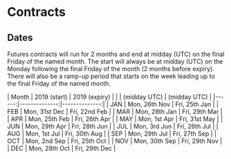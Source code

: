 # Contracts


## Dates

Futures contracts will run for 2 months and end at midday (UTC) on the final Friday of the named month.
The start will always be at midday (UTC) on the Monday following the final Friday of the month (2 months
before expiry).
There will also be a ramp-up period that starts on the week leading up to the final Friday of the
named month.

| Month | 2019 (start)  | 2019 (expiry) |
|       | (midday UTC)  | (midday UTC)  |
|------:|--------------:|--------------:|
|  JAN  | Mon, 26th Nov | Fri, 25th Jan |
|  FEB  | Mon, 31st Dec | Fri, 22nd Feb |
|  MAR  | Mon, 28th Jan | Fri, 29th Mar |
|  APR  | Mon, 25th Feb | Fri, 26th Apr |
|  MAY  | Mon, 1st Apr  | Fri, 31st May |
|  JUN  | Mon, 29th Apr | Fri, 28th Jun |
|  JUL  | Mon, 3rd Jun  | Fri, 26th Jul |
|  AUG  | Mon, 1st Jul  | Fri, 30th Aug |
|  SEP  | Mon, 29th Jul | Fri, 27th Sep |
|  OCT  | Mon, 2nd Sep  | Fri, 25th Oct |
|  NOV  | Mon, 30th Sep | Fri, 29th Nov |
|  DEC  | Mon, 28th Oct | Fri, 29th Dec |

